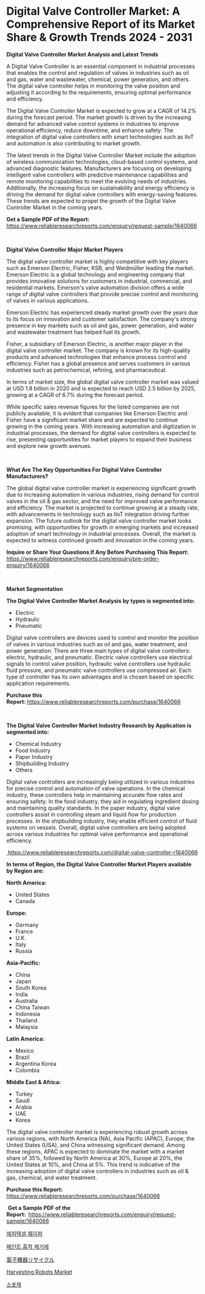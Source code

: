 <p><h1>Digital Valve Controller Market: A Comprehensive Report of its Market Share & Growth Trends 2024 - 2031</h1></p><p><strong>Digital Valve Controller Market Analysis and Latest Trends</strong></p>
<p><p>A Digital Valve Controller is an essential component in industrial processes that enables the control and regulation of valves in industries such as oil and gas, water and wastewater, chemical, power generation, and others. The digital valve controller helps in monitoring the valve position and adjusting it according to the requirements, ensuring optimal performance and efficiency.</p><p>The Digital Valve Controller Market is expected to grow at a CAGR of 14.2% during the forecast period. The market growth is driven by the increasing demand for advanced valve control systems in industries to improve operational efficiency, reduce downtime, and enhance safety. The integration of digital valve controllers with smart technologies such as IIoT and automation is also contributing to market growth.</p><p>The latest trends in the Digital Valve Controller Market include the adoption of wireless communication technologies, cloud-based control systems, and advanced diagnostic features. Manufacturers are focusing on developing intelligent valve controllers with predictive maintenance capabilities and remote monitoring capabilities to meet the evolving needs of industries. Additionally, the increasing focus on sustainability and energy efficiency is driving the demand for digital valve controllers with energy-saving features. These trends are expected to propel the growth of the Digital Valve Controller Market in the coming years.</p></p>
<p><strong>Get a Sample PDF of the Report:&nbsp;</strong> <a href="https://www.reliableresearchreports.com/enquiry/request-sample/1640066">https://www.reliableresearchreports.com/enquiry/request-sample/1640066</a></p>
<p>&nbsp;</p>
<p><strong>Digital Valve Controller Major Market Players</strong></p>
<p><p>The digital valve controller market is highly competitive with key players such as Emerson Electric, Fisher, KSB, and Weidmüller leading the market. Emerson Electric is a global technology and engineering company that provides innovative solutions for customers in industrial, commercial, and residential markets. Emerson's valve automation division offers a wide range of digital valve controllers that provide precise control and monitoring of valves in various applications.</p><p>Emerson Electric has experienced steady market growth over the years due to its focus on innovation and customer satisfaction. The company's strong presence in key markets such as oil and gas, power generation, and water and wastewater treatment has helped fuel its growth.</p><p>Fisher, a subsidiary of Emerson Electric, is another major player in the digital valve controller market. The company is known for its high-quality products and advanced technologies that enhance process control and efficiency. Fisher has a global presence and serves customers in various industries such as petrochemical, refining, and pharmaceutical.</p><p>In terms of market size, the global digital valve controller market was valued at USD 1.8 billion in 2020 and is expected to reach USD 2.5 billion by 2025, growing at a CAGR of 6.7% during the forecast period.</p><p>While specific sales revenue figures for the listed companies are not publicly available, it is evident that companies like Emerson Electric and Fisher have a significant market share and are expected to continue growing in the coming years. With increasing automation and digitization in industrial processes, the demand for digital valve controllers is expected to rise, presenting opportunities for market players to expand their business and explore new growth avenues.</p></p>
<p>&nbsp;</p>
<p><strong>What Are The Key Opportunities For Digital Valve Controller Manufacturers?</strong></p>
<p><p>The global digital valve controller market is experiencing significant growth due to increasing automation in various industries, rising demand for control valves in the oil & gas sector, and the need for improved valve performance and efficiency. The market is projected to continue growing at a steady rate, with advancements in technology such as IIoT integration driving further expansion. The future outlook for the digital valve controller market looks promising, with opportunities for growth in emerging markets and increased adoption of smart technology in industrial processes. Overall, the market is expected to witness continued growth and innovation in the coming years.</p></p>
<p><strong>Inquire or Share Your Questions If Any Before Purchasing This Report:</strong> <a href="https://www.reliableresearchreports.com/enquiry/pre-order-enquiry/1640066">https://www.reliableresearchreports.com/enquiry/pre-order-enquiry/1640066</a></p>
<p>&nbsp;</p>
<p><strong>Market Segmentation</strong></p>
<p><strong>The Digital Valve Controller Market Analysis by types is segmented into:</strong></p>
<p><ul><li>Electric</li><li>Hydraulic</li><li>Pneumatic</li></ul></p>
<p><p>Digital valve controllers are devices used to control and monitor the position of valves in various industries such as oil and gas, water treatment, and power generation. There are three main types of digital valve controllers: electric, hydraulic, and pneumatic. Electric valve controllers use electrical signals to control valve position, hydraulic valve controllers use hydraulic fluid pressure, and pneumatic valve controllers use compressed air. Each type of controller has its own advantages and is chosen based on specific application requirements.</p></p>
<p><strong>Purchase this Report:&nbsp;</strong><a href="https://www.reliableresearchreports.com/purchase/1640066">https://www.reliableresearchreports.com/purchase/1640066</a></p>
<p>&nbsp;</p>
<p><strong>The Digital Valve Controller Market Industry Research by Application is segmented into:</strong></p>
<p><ul><li>Chemical Industry</li><li>Food Industry</li><li>Paper Industry</li><li>Shipbuilding Industry</li><li>Others</li></ul></p>
<p><p>Digital valve controllers are increasingly being utilized in various industries for precise control and automation of valve operations. In the chemical industry, these controllers help in maintaining accurate flow rates and ensuring safety. In the food industry, they aid in regulating ingredient dosing and maintaining quality standards. In the paper industry, digital valve controllers assist in controlling steam and liquid flow for production processes. In the shipbuilding industry, they enable efficient control of fluid systems on vessels. Overall, digital valve controllers are being adopted across various industries for optimal valve performance and operational efficiency.</p></p>
<p><a href="https://www.reliableresearchreports.com/digital-valve-controller-r1640066">&nbsp;https://www.reliableresearchreports.com/digital-valve-controller-r1640066</a></p>
<p><strong>In terms of Region, the Digital Valve Controller Market Players available by Region are:</strong></p>
<p>
    <p> <strong> North America: </strong>
        <ul>
            <li>United States</li>
            <li>Canada</li>
        </ul>
        </p> 
    <p> <strong> Europe: </strong>
        <ul>
            <li>Germany</li>
            <li>France</li>
            <li>U.K.</li>
            <li>Italy</li>
            <li>Russia</li>
        </ul>
        </p> 
    <p> <strong> Asia-Pacific: </strong>
        <ul>
            <li>China</li>
            <li>Japan</li>
            <li>South Korea</li>
            <li>India</li>
            <li>Australia</li>
            <li>China Taiwan</li>
            <li>Indonesia</li>
            <li>Thailand</li>
            <li>Malaysia</li>
        </ul>
        </p> 
    <p> <strong> Latin America: </strong>
        <ul>
            <li>Mexico</li>
            <li>Brazil</li>
            <li>Argentina Korea</li>
            <li>Colombia</li>
        </ul>
        </p> 
    <p> <strong> Middle East & Africa: </strong>
        <ul>
            <li>Turkey</li>
            <li>Saudi</li>
            <li>Arabia</li>
            <li>UAE</li>
            <li>Korea</li>
        </ul>
    </p>
    </p>
<p><p>The digital valve controller market is experiencing robust growth across various regions, with North America (NA), Asia Pacific (APAC), Europe, the United States (USA), and China witnessing significant demand. Among these regions, APAC is expected to dominate the market with a market share of 35%, followed by North America at 30%, Europe at 20%, the United States at 10%, and China at 5%. This trend is indicative of the increasing adoption of digital valve controllers in industries such as oil & gas, chemical, and water treatment.</p></p>
<p><strong>Purchase this Report: </strong><a href="https://www.reliableresearchreports.com/purchase/1640066">https://www.reliableresearchreports.com/purchase/1640066</a></p>
<p>&nbsp;<strong>Get a Sample PDF of the Report:&nbsp;&nbsp;</strong><a href="https://www.reliableresearchreports.com/enquiry/request-sample/1640066">https://www.reliableresearchreports.com/enquiry/request-sample/1640066</a></p>
<p><strong></strong></p>
<p><p><a href="https://medium.com/@seanturner6262/%EC%99%95%EB%B3%B5-%EC%9B%A8%EC%9D%B4%ED%8D%BC-%EC%8B%9C%EC%9E%A5-%EA%B7%9C%EB%AA%A8-cagr-%ED%8A%B8%EB%A0%8C%EB%93%9C-2024-2030-13b52264c2b7">에피택셜 웨이퍼</a></p><p><a href="https://github.com/chupp85/Market-Research-Report-List-1/blob/main/118710948843.md">페인트 흡착 제거제</a></p><p><a href="https://medium.com/@hugofirst21/%E9%9B%BB%E5%AD%90%E6%A9%9F%E5%99%A8%E3%83%AA%E3%82%B5%E3%82%A4%E3%82%AF%E3%83%AB%E5%B8%82%E5%A0%B4%E8%AA%BF%E6%9F%BB%E3%83%AC%E3%83%9D%E3%83%BC%E3%83%88-%E3%81%9D%E3%81%AE%E6%AD%B4%E5%8F%B2%E3%81%A82031%E5%B9%B4%E3%81%BE%E3%81%A7%E3%81%AE%E4%BA%88%E6%B8%AC-ab0c3695aba5">電子機器リサイクル</a></p><p><a href="https://github.com/kosella/Market-Research-Report-List-3/blob/main/harvesting-robots-market.md">Harvesting Robots Market</a></p><p><a href="https://medium.com/@dellkoepp03/2024%EB%85%84%EB%B6%80%ED%84%B0-2031%EB%85%84%EA%B9%8C%EC%A7%80%EC%9D%98-%EC%8B%9C%EA%B8%B0%EC%97%90-%EB%8C%80%ED%95%9C-%EB%94%94%ED%8F%AC%EB%A8%B8-%EC%8B%9C%EC%9E%A5-%EB%B6%84%EC%84%9D-%EB%B0%8F-%EA%B7%9C%EB%AA%A8-%EC%98%88%EC%B8%A1-0b8f59449803">소포제</a></p></p>